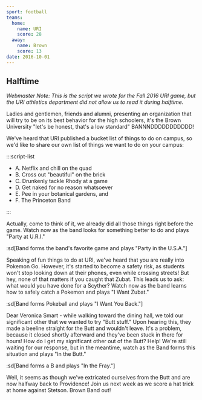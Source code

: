 ```yaml
---
sport: football
teams:
  home:
    name: URI
    score: 28
  away:
    name: Brown
    score: 13
date: 2016-10-01
---
```


## Halftime

_Webmaster Note: This is the script we wrote for the Fall 2016 URI game, but the URI athletics department did not allow us to read it during halftime._

Ladies and gentlemen, friends and alumni, presenting an organization that will try to be on its best behavior for the high schoolers, it's the Brown University "let's be honest, that's a low standard" BANNNDDDDDDDDDDD!

We've heard that URI published a bucket list of things to do on campus, so we'd like to share our own list of things we want to do on your campus:

:::script-list

- A. Netflix and chill on the quad
- B. Cross out "beautiful" on the brick
- C. Drunkenly tackle Rhody at a game
- D. Get naked for no reason whatsoever
- E. Pee in your botanical gardens, and
- F. The Princeton Band

:::

Actually, come to think of it, we already did all those things right before the game. Watch now as the band looks for something better to do and plays "Party at U.R.I."

:sd[Band forms the band's favorite game and plays "Party in the U.S.A."]

Speaking of fun things to do at URI, we've heard that you are really into Pokemon Go. However, it's started to become a safety risk, as students won't stop looking down at their phones, even while crossing streets! But hey, none of that matters if you caught that Zubat. This leads us to ask: what would you have done for a Scyther? Watch now as the band learns how to safely catch a Pokemon and plays "I Want Zubat."

:sd[Band forms Pokeball and plays "I Want You Back."]

Dear Veronica Smart - while walking toward the dining hall, we told our significant other that we wanted to try "Butt stuff." Upon hearing this, they made a beeline straight for the Butt and wouldn't leave. It's a problem, because it closed shortly afterward and they've been stuck in there for hours! How do I get my significant other out of the Butt? Help! We're still waiting for our response, but in the meantime, watch as the Band forms this situation and plays "In the Butt."

:sd[Band forms a B and plays "In the Fray."]

Well, it seems as though we've extricated ourselves from the Butt and are now halfway back to Providence! Join us next week as we score a hat trick at home against Stetson. Brown Band out!
